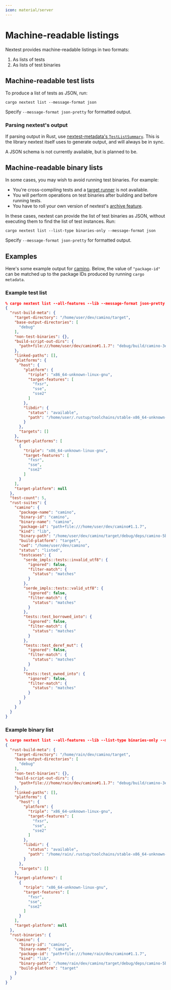 ```yaml
---
icon: material/server
---
```


# Machine-readable listings

Nextest provides machine-readable listings in two formats:

1. As lists of tests
2. As lists of test binaries

## Machine-readable test lists

To produce a list of tests as JSON, run:

```
cargo nextest list --message-format json
```

Specify `--message-format json-pretty` for formatted output.

### Parsing nextest's output

If parsing output in Rust, use [nextest-metadata's `TestListSummary`](https://docs.rs/nextest-metadata/latest/nextest_metadata/struct.TestListSummary.html). This is the library nextest itself uses to generate output, and will always be in sync.

A JSON schema is not currently available, but is planned to be.

## Machine-readable binary lists

In some cases, you may wish to avoid running test binaries. For example:

- You're cross-compiling tests and a [target runner](../features/target-runners.md) is not available.
- You will perform operations on test binaries after building and before running tests.
- You have to roll your own version of nextest's [archive feature](../ci-features/archiving.md).

In these cases, nextest can provide the list of test binaries as JSON, without executing them to find the list of test instances. Run:

```
cargo nextest list --list-type binaries-only --message-format json
```

Specify `--message-format json-pretty` for formatted output.

## Examples

Here's some example output for [camino](https://github.com/camino-rs/camino). Below, the value of `"package-id"` can be matched up to the package IDs produced by running `cargo metadata`.

### Example test list

```json
% cargo nextest list --all-features --lib --message-format json-pretty
{
  "rust-build-meta": {
    "target-directory": "/home/user/dev/camino/target",
    "base-output-directories": [
      "debug"
    ],
    "non-test-binaries": {},
    "build-script-out-dirs": {
      "path+file:///home/user/dev/camino#1.1.7": "debug/build/camino-3e59e0a4294df039/out"
    },
    "linked-paths": [],
    "platforms": {
      "host": {
        "platform": {
          "triple": "x86_64-unknown-linux-gnu",
          "target-features": [
            "fxsr",
            "sse",
            "sse2"
          ]
        },
        "libdir": {
          "status": "available",
          "path": "/home/user/.rustup/toolchains/stable-x86_64-unknown-linux-gnu/lib/rustlib/x86_64-unknown-linux-gnu/lib"
        }
      },
      "targets": []
    },
    "target-platforms": [
      {
        "triple": "x86_64-unknown-linux-gnu",
        "target-features": [
          "fxsr",
          "sse",
          "sse2"
        ]
      }
    ],
    "target-platform": null
  },
  "test-count": 5,
  "rust-suites": {
    "camino": {
      "package-name": "camino",
      "binary-id": "camino",
      "binary-name": "camino",
      "package-id": "path+file:///home/user/dev/camino#1.1.7",
      "kind": "lib",
      "binary-path": "/home/user/dev/camino/target/debug/deps/camino-5be71433c290cfc5",
      "build-platform": "target",
      "cwd": "/home/user/dev/camino",
      "status": "listed",
      "testcases": {
        "serde_impls::tests::invalid_utf8": {
          "ignored": false,
          "filter-match": {
            "status": "matches"
          }
        },
        "serde_impls::tests::valid_utf8": {
          "ignored": false,
          "filter-match": {
            "status": "matches"
          }
        },
        "tests::test_borrowed_into": {
          "ignored": false,
          "filter-match": {
            "status": "matches"
          }
        },
        "tests::test_deref_mut": {
          "ignored": false,
          "filter-match": {
            "status": "matches"
          }
        },
        "tests::test_owned_into": {
          "ignored": false,
          "filter-match": {
            "status": "matches"
          }
        }
      }
    }
  }
}
```

### Example binary list

```json
% cargo nextest list --all-features --lib --list-type binaries-only --message-format json-pretty
{
  "rust-build-meta": {
    "target-directory": "/home/rain/dev/camino/target",
    "base-output-directories": [
      "debug"
    ],
    "non-test-binaries": {},
    "build-script-out-dirs": {
      "path+file:///home/rain/dev/camino#1.1.7": "debug/build/camino-3e59e0a4294df039/out"
    },
    "linked-paths": [],
    "platforms": {
      "host": {
        "platform": {
          "triple": "x86_64-unknown-linux-gnu",
          "target-features": [
            "fxsr",
            "sse",
            "sse2"
          ]
        },
        "libdir": {
          "status": "available",
          "path": "/home/rain/.rustup/toolchains/stable-x86_64-unknown-linux-gnu/lib/rustlib/x86_64-unknown-linux-gnu/lib"
        }
      },
      "targets": []
    },
    "target-platforms": [
      {
        "triple": "x86_64-unknown-linux-gnu",
        "target-features": [
          "fxsr",
          "sse",
          "sse2"
        ]
      }
    ],
    "target-platform": null
  },
  "rust-binaries": {
    "camino": {
      "binary-id": "camino",
      "binary-name": "camino",
      "package-id": "path+file:///home/rain/dev/camino#1.1.7",
      "kind": "lib",
      "binary-path": "/home/rain/dev/camino/target/debug/deps/camino-5be71433c290cfc5",
      "build-platform": "target"
    }
  }
}
```
